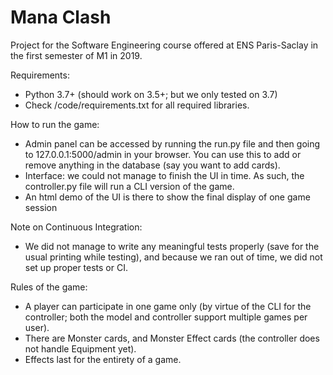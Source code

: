 # Mana Clash
Project for the Software Engineering course offered at ENS Paris-Saclay in the first semester of M1 in 2019.


Requirements:
-   Python 3.7+ (should work on 3.5+; but we only tested on 3.7)
-   Check /code/requirements.txt for all required libraries.

How to run the game:
- Admin panel can be accessed by running the run.py file and then going to 127.0.0.1:5000/admin in your browser. You can use this to add or remove anything in the database (say you want to add cards).
- Interface: we could not manage to finish the UI in time. As such, the controller.py file will run a CLI version of the game.
- An html demo of the UI is there to show the final display of one game session

Note on Continuous Integration:
- We did not manage to write any meaningful tests properly (save for the usual printing while testing), and because we ran out of time, we did not set up proper tests or CI.

Rules of the game:
- A player can participate in one game only (by virtue of the CLI for the controller; both the model and controller support multiple games per user).
- There are Monster cards, and Monster Effect cards (the controller does not handle Equipment yet).
- Effects last for the entirety of a game.
